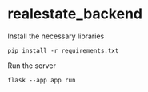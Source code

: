 # realestate_backend

Install the necessary libraries
```
pip install -r requirements.txt
```

Run the server
```
flask --app app run
```

